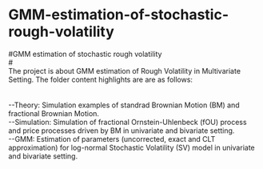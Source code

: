  # GMM-estimation-of-stochastic-rough-volatility
#GMM estimation of stochastic rough volatility <br>
#<br>
The project is about GMM estimation of Rough Volatility in Multivariate Setting. The folder content highlights are are as follows:<br>
<br>
<br>
--Theory: Simulation examples of standrad Brownian Motion (BM) and fractional Brownian Motion.<br>
--Simulation: Simulation of fractional Ornstein-Uhlenbeck (fOU) process and price processes driven by BM in univariate and bivariate setting.<br>
--GMM: Estimation of parameters (uncorrected, exact and CLT approximation) for log-normal Stochastic Volatility (SV) model in univariate and bivariate setting. <br>



